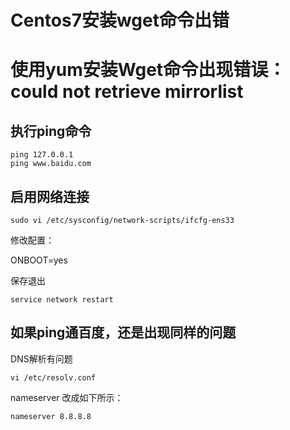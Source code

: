 # Centos7安装wget命令出错
# 使用yum安装Wget命令出现错误：could not retrieve mirrorlist

## 执行ping命令

```shell
ping 127.0.0.1
ping www.baidu.com
```

## 启用网络连接

```shell
sudo vi /etc/sysconfig/network-scripts/ifcfg-ens33
```

修改配置：

ONBOOT=yes

保存退出

```shell
service network restart
```

## 如果ping通百度，还是出现同样的问题

DNS解析有问题

```shell
vi /etc/resolv.conf
```

nameserver 改成如下所示：

```shell
nameserver 8.8.8.8
```

